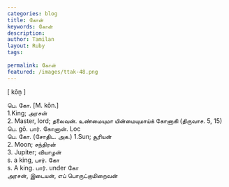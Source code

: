 ```yaml
---
categories: blog
title: கோன்
keywords: கோன்
description: 
author: Tamilan
layout: Ruby
tags: 
 
permalink: கோன்
featured: /images/ttak-48.png
---
```

  
[ kōṉ ]  
  
பெ. கோ. [M. kōn.]  
1.King; அரசன்  
2. Master, lord; தலைவன். உண்மையுமா யின்மையுமாய்க் கோனாகி (திருவாச. 5, 15)  
பெ. gō. பார். கோனான். Loc  
பெ. கோ. (சோதிட. அக.) 1.Sun; சூரியன்  
2. Moon; சந்திரன்  
3. Jupiter; வியாழன்  
s. a king, பார். கோ  
s. A king. பார். under கோ  
அரசன், இடையன், எப் பொருட்குமிறைவன்